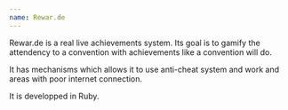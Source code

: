 ```yaml
---
name: Rewar.de
---
```

Rewar.de is a real live achievements system. Its goal is to gamify the attendency to a convention with achievements like a convention will do.

It has mechanisms which allows it to use anti-cheat system and work and areas with poor internet connection.

It is developped in Ruby.
